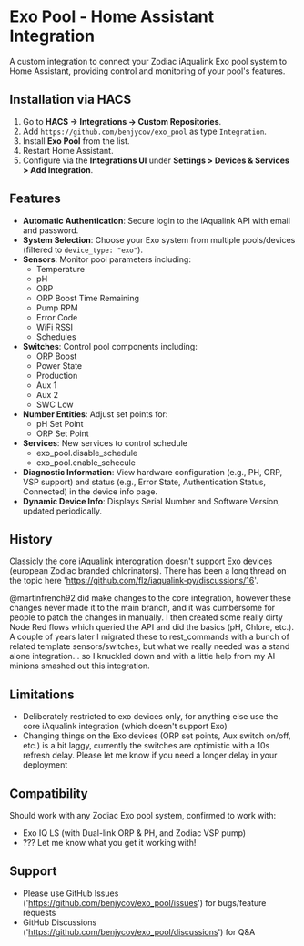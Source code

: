 # Exo Pool - Home Assistant Integration

A custom integration to connect your Zodiac iAqualink Exo pool system to Home Assistant, providing control and monitoring of your pool's features.

## Installation via HACS

1. Go to **HACS → Integrations → Custom Repositories**.
2. Add `https://github.com/benjycov/exo_pool` as type `Integration`.
3. Install **Exo Pool** from the list.
4. Restart Home Assistant.
5. Configure via the **Integrations UI** under **Settings > Devices & Services > Add Integration**.

## Features

- **Automatic Authentication**: Secure login to the iAqualink API with email and password.
- **System Selection**: Choose your Exo system from multiple pools/devices (filtered to `device_type: "exo"`).
- **Sensors**: Monitor pool parameters including:
  - Temperature
  - pH
  - ORP
  - ORP Boost Time Remaining
  - Pump RPM
  - Error Code
  - WiFi RSSI
  - Schedules
- **Switches**: Control pool components including:
  - ORP Boost
  - Power State
  - Production
  - Aux 1
  - Aux 2
  - SWC Low
- **Number Entities**: Adjust set points for:
  - pH Set Point
  - ORP Set Point
- **Services**: New services to control schedule
  - exo_pool.disable_schedule
  - exo_pool.enable_schecule
- **Diagnostic Information**: View hardware configuration (e.g., PH, ORP, VSP support) and status (e.g., Error State, Authentication Status, Connected) in the device info page.
- **Dynamic Device Info**: Displays Serial Number and Software Version, updated periodically.

## History

Classicly the core iAqualink interogration doesn't support Exo devices (european Zodiac branded chlorinators). There has been a long thread on the topic here 'https://github.com/flz/iaqualink-py/discussions/16'.

@martinfrench92 did make changes to the core integration, however these changes never made it to the main branch, and it was cumbersome for people to patch the changes in manually.
I then created some really dirty Node Red flows which queried the API and did the basics (pH, Chlore, etc.). A couple of years later I migrated these to rest_commands with a bunch of related template sensors/switches, but what we really needed was a stand alone integration... so I knuckled down and with a little help from my AI minions smashed out this integration.

## Limitations

- Deliberately restricted to exo devices only, for anything else use the core iAqualink integration (which doesn't support Exo)
- Changing things on the Exo devices (ORP set points, Aux switch on/off, etc.) is a bit laggy, currently the switches are optimistic with a 10s refresh delay. Please let me know if you need a longer delay in your deployment

## Compatibility

Should work with any Zodiac Exo pool system, confirmed to work with:

- Exo IQ LS (with Dual-link ORP & PH, and Zodiac VSP pump)
- ??? Let me know what you get it working with!

## Support

- Please use GitHub Issues ('https://github.com/benjycov/exo_pool/issues') for bugs/feature requests
- GitHub Discussions ('https://github.com/benjycov/exo_pool/discussions') for Q&A


